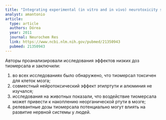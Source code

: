 ```yaml
---
title: "Integrating experimental (in vitro and in vivo) neurotoxicity studies of low-dose thimerosal relevant to vaccines"
analyst: amantonio
article:
  type: article
  authors: Dórea
  year: 2011
  journal: Neurochem Res
  link: https://www.ncbi.nlm.nih.gov/pubmed/21350943
  pubmed: 21350943
---
```


Авторы проанализировали исследования эффектов низких доз тиомерсала и заключили:
1) во всех исследованиях было обнаружено, что тиомерсал токсичен для клеток мозга;
2) совместный нейротоксический эффект этилртути и алюминия не изучался;
3) исследования на животных показали, что воздействие тиомерсала может привести к накоплению неорганической ртути в мозге;
4) релевантные дозы тиомерсала потенциально могут влиять на развитие нервной системы у людей.
